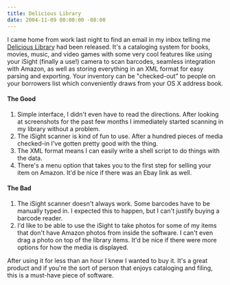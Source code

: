 ```yaml
---
title: Delicious Library
date: 2004-11-09 00:00:00 -08:00
---
```


<p>
I came home from work last night to find an email in my inbox telling me <a href="http://www.delicious-monster.com/">Delicious Library</a> had been released. It's a cataloging system for books, movies, music, and video games with some very cool features like using your iSight (finally a use!) camera to scan barcodes, seamless integration with Amazon, as well as storing everything in an XML format for easy parsing and exporting. Your inventory can be "checked-out" to people on your borrowers list which conveniently draws from your OS X address book.
</p>
<h4>The Good</h4>
<ol>
	<li>Simple interface, I didn't even have to read the directions. After looking at screenshots for the past few months I immediately started scanning in my library without a problem.</li>
	<li>The iSight scanner is kind of fun to use. After a hundred pieces of media checked-in I've gotten pretty good with the thing.</li>
	<li>The XML format means I can easily write a shell script to do things with the data. </li>
	<li>There's a menu option that takes you to the first step for selling your item on Amazon. It'd be nice if there was an Ebay link as well.</li>
</ol>
<h4>The Bad</h4>
<ol>
	<li>The iSight scanner doesn't always work. Some barcodes have to be manually typed in. I expected this to happen, but I can't justify buying a barcode reader.</li>
	<li>I'd like to be able to use the iSight to take photos for some of my items that don't have Amazon photos from inside the software. I can't even drag a photo on top of the library items. It'd be nice if there were more options for how the media is displayed.</li>
</ol>
<p>
After using it for less than an hour I knew I wanted to buy it. It's a great product and if you're the sort of person that enjoys cataloging and filing, this is a must-have piece of software.
</p>
